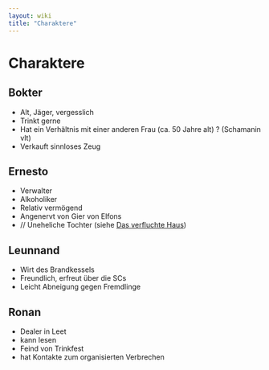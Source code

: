 ```yaml
---
layout: wiki
title: "Charaktere"
---
```


# Charaktere
## Bokter
- Alt, Jäger, vergesslich
- Trinkt gerne
- Hat ein Verhältnis mit einer anderen Frau (ca. 50 Jahre alt) ? (Schamanin vlt)
- Verkauft sinnloses Zeug
## Ernesto
- Verwalter
- Alkoholiker
- Relativ vermögend
- Angenervt von Gier von Elfons
- // Uneheliche Tochter (siehe [Das verfluchte Haus](../das-verfluchte-haus))
## Leunnand
- Wirt des Brandkessels
- Freundlich, erfreut über die SCs
- Leicht Abneigung gegen Fremdlinge
## Ronan
- Dealer in Leet
- kann lesen
- Feind von Trinkfest
- hat Kontakte zum organisierten Verbrechen